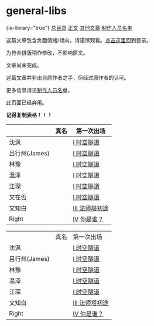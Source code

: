 # general-libs
{is-library="true"}
<snippet id="seealso-general">
<seealso>
<category ref="related">
           <a href="Contents.md" summary="这里是目录">总目录</a>
           <a href="Main-Content.md" summary="正文">正文</a>
       </category>
       <category ref="external">
           <a href="其他文章.md">其他文章</a>
           <a href="Credits.md" summary="这些破文章都是谁写的啊？">制作人员名单</a>
       </category>
</seealso>
</snippet>

<snippet id="warning-negative-content">
<warning>
    <p>这篇文章包含负面情绪/倾向，请谨慎观看。<a href="其他文章.md" summary="带你回去！">点击这里</a>回到目录。</p>
</warning>
</snippet>

<snippet id="slightly-changed-format">
<tip>
    <p>为符合排版稍作修改，不影响原文。</p>
</tip>
</snippet>

<snippet id="not-finished-yet">
<note>
    <p>文章尚未完成。</p>
</note>
</snippet>

<snippet id="not-from-original-author">
<note>
    <p>这篇文章并非出自原作者之手，但经过原作者的认可。</p>
    <p>更多信息请见<a href="Credits.md">制作人员名单</a>。</p>
</note>
</snippet>

<snippet id="deprecated">
<note>
    <p>此页面已经弃用。</p>
</note>
</snippet>

**记得复制表格！！！**

|            | 真名 | 第一次出场                                     |
|------------|----|-------------------------------------------|
| 沈沨         |    | [I 时空隧道](I-时空隧道.md#chapter-1-start)       |
| 吕行州(James) |    | [I 时空隧道](I-时空隧道.md#chapter-1-start)       |
| 林豫         |    | [I 时空隧道](I-时空隧道.md#chapter-1-start)       |
| 温泽         |    | [I 时空隧道](I-时空隧道.md#chapter-1-start)       |
| 江琛         |    | [I 时空隧道](I-时空隧道.md#chapter-1-start)       |
| 文在否        |    | [I 时空隧道](I-时空隧道.md#chapter-1-start)       |
| 文知白        |    | [III 法师塔初途](III-法师塔初途.md#chapter-3-start) |
| Right      |    | [IV 你是谁？](IV-你是谁？.md#chapter-4-start)     |

<snippet id="all-characters">
<table>
<tr><td> </td><td>真名</td><td>第一次出场</td></tr>
<tr><td>沈沨</td><td> </td><td><a href="I-时空隧道.md" anchor="chapter-1-start">I 时空隧道</a></td></tr>
<tr><td>吕行州(James)</td><td> </td><td><a href="I-时空隧道.md" anchor="chapter-1-start">I 时空隧道</a></td></tr>
<tr><td>林豫</td><td> </td><td><a href="I-时空隧道.md" anchor="chapter-1-start">I 时空隧道</a></td></tr>
<tr><td>温泽</td><td> </td><td><a href="I-时空隧道.md" anchor="chapter-1-start">I 时空隧道</a></td></tr>
<tr><td>江琛</td><td> </td><td><a href="I-时空隧道.md" anchor="chapter-1-start">I 时空隧道</a></td></tr>
<tr><td>文知白</td><td> </td><td><a href="III-法师塔初途.md" anchor="chapter-3-start">III 法师塔初途</a></td></tr>
<tr><td>Right</td><td> </td><td><a href="IV-你是谁？.md" anchor="chapter-4-start">IV 你是谁？</a></td></tr>
</table>
</snippet>
